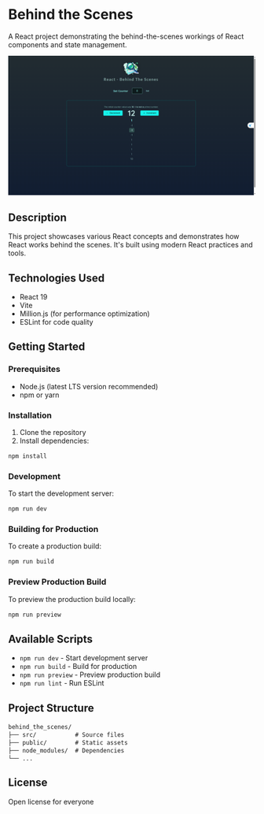 # Behind the Scenes

A React project demonstrating the behind-the-scenes workings of React components and state management.

![Behind the Scenes](./behind_the_scenes.png)

## Description

This project showcases various React concepts and demonstrates how React works behind the scenes. It's built using modern React practices and tools.

## Technologies Used

- React 19
- Vite
- Million.js (for performance optimization)
- ESLint for code quality

## Getting Started

### Prerequisites

- Node.js (latest LTS version recommended)
- npm or yarn

### Installation

1. Clone the repository
2. Install dependencies:
```bash
npm install
```

### Development

To start the development server:

```bash
npm run dev
```

### Building for Production

To create a production build:

```bash
npm run build
```

### Preview Production Build

To preview the production build locally:

```bash
npm run preview
```

## Available Scripts

- `npm run dev` - Start development server
- `npm run build` - Build for production
- `npm run preview` - Preview production build
- `npm run lint` - Run ESLint

## Project Structure

```
behind_the_scenes/
├── src/           # Source files
├── public/        # Static assets
├── node_modules/  # Dependencies
└── ...
```

## License
Open license for everyone